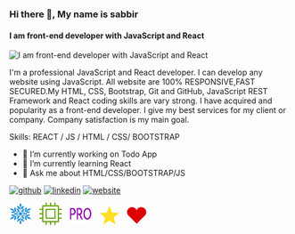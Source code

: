 ### Hi there 👋, My name is sabbir
#### I am front-end developer with JavaScript and React
![I am front-end developer with JavaScript and React](https://scontent.fdac80-1.fna.fbcdn.net/v/t1.15752-9/343432354_3514252095507931_7594634204502244855_n.jpg?_nc_cat=100&ccb=1-7&_nc_sid=ae9488&_nc_ohc=257c7yfjjuIAX-hzXIs&_nc_ht=scontent.fdac80-1.fna&oh=03_AdTkfO8GHrz56SpvbFRouPqHbeXqqf4oaLX5NJfmCvJU9g&oe=649AB1D8)

I'm a professional JavaScript and React developer. I can develop any website using JavaScript. All website are 100% RESPONSIVE,FAST SECURED.My HTML, CSS, Bootstrap, Git and 
GitHub, JavaScript REST Framework and React coding skills are vary strong. I have acquired and popularity as a front-end developer. I give my best services for my client or  
company. Company satisfaction is my main goal.

Skills:  REACT / JS / HTML / CSS/ BOOTSTRAP

- 🔭 I’m currently working on Todo App 
- 🌱 I’m currently learning React 
- 💬 Ask me about HTML/CSS/BOOTSTRAP/JS 


[<img src='https://cdn.jsdelivr.net/npm/simple-icons@3.0.1/icons/github.svg' alt='github' height='40'>](https://github.com/CodingSabbir)  [<img src='https://cdn.jsdelivr.net/npm/simple-icons@3.0.1/icons/linkedin.svg' alt='linkedin' height='40'>](https://www.linkedin.com/in/https://www.linkedin.com/in/sabbir-rahman-87746a277/)  [<img src='https://cdn.jsdelivr.net/npm/simple-icons@3.0.1/icons/icloud.svg' alt='website' height='40'>](https://codingsabbir.github.io/Boostrap_5project/)  

<a href='https://archiveprogram.github.com/'><img src='https://raw.githubusercontent.com/acervenky/animated-github-badges/master/assets/acbadge.gif' width='40' height='40'></a> <a href='https://docs.github.com/en/developers'><img src='https://raw.githubusercontent.com/acervenky/animated-github-badges/master/assets/devbadge.gif' width='40' height='40'></a> <a href='https://github.com/pricing'><img src='https://raw.githubusercontent.com/acervenky/animated-github-badges/master/assets/pro.gif' width='40' height='40'></a> <a href='https://stars.github.com/'><img src='https://raw.githubusercontent.com/acervenky/animated-github-badges/master/assets/starbadge.gif' width='35' height='35'></a> <a href='https://docs.github.com/en/github/supporting-the-open-source-community-with-github-sponsors'><img src='https://raw.githubusercontent.com/acervenky/animated-github-badges/master/assets/sponsorbadge.gif' width='35' height='35'></a> 


